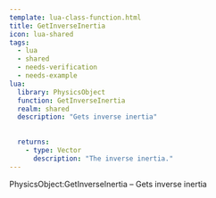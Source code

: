 ```yaml
---
template: lua-class-function.html
title: GetInverseInertia
icon: lua-shared
tags:
  - lua
  - shared
  - needs-verification
  - needs-example
lua:
  library: PhysicsObject
  function: GetInverseInertia
  realm: shared
  description: "Gets inverse inertia"
  
  
  returns:
    - type: Vector
      description: "The inverse inertia."
---
```


<div class="lua__search__keywords">
PhysicsObject:GetInverseInertia &#x2013; Gets inverse inertia
</div>
